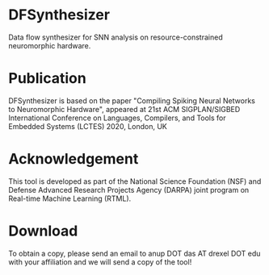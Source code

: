 # DFSynthesizer
Data flow synthesizer for SNN analysis on resource-constrained neuromorphic hardware. 

# Publication
DFSynthesizer is based on the paper "Compiling Spiking Neural Networks to Neuromorphic Hardware", appeared at 21st ACM SIGPLAN/SIGBED International Conference on Languages, Compilers, and Tools for Embedded Systems (LCTES) 2020, London, UK

# Acknowledgement
This tool is developed as part of the National Science Foundation (NSF) and Defense Advanced Research Projects Agency (DARPA) joint program on Real-time Machine Learning (RTML).

# Download
To obtain a copy, please send an email to anup DOT das AT drexel DOT edu with your affiliation and we will send a copy of the tool!
